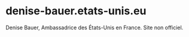 # denise-bauer.etats-unis.eu
Denise Bauer, Ambassadrice des États-Unis en France. Site non officiel.
